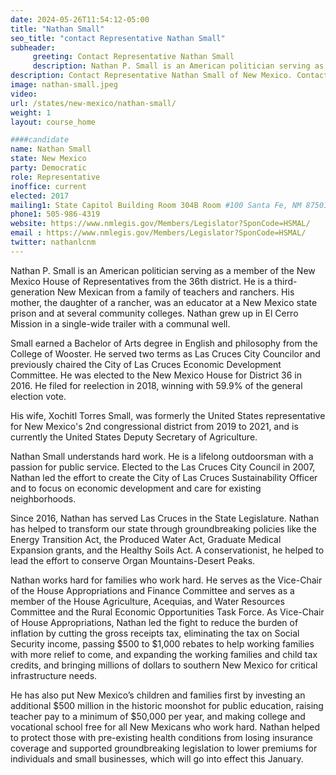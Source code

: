 ```yaml
---
date: 2024-05-26T11:54:12-05:00
title: "Nathan Small"
seo_title: "contact Representative Nathan Small"
subheader:
     greeting: Contact Representative Nathan Small
     description: Nathan P. Small is an American politician serving as a member of the New Mexico House of Representatives from the 36th district.
description: Contact Representative Nathan Small of New Mexico. Contact information for Nathan Small includes email address, phone number, and mailing address.
image: nathan-small.jpeg
video:
url: /states/new-mexico/nathan-small/
weight: 1
layout: course_home

####candidate
name: Nathan Small
state: New Mexico
party: Democratic
role: Representative
inoffice: current
elected: 2017
mailing1: State Capitol Building Room 304B Room #100 Santa Fe, NM 87501
phone1: 505-986-4319
website: https://www.nmlegis.gov/Members/Legislator?SponCode=HSMAL/
email : https://www.nmlegis.gov/Members/Legislator?SponCode=HSMAL/
twitter: nathanlcnm
---
```

Nathan P. Small is an American politician serving as a member of the New Mexico House of Representatives from the 36th district. He is a third-generation New Mexican from a family of teachers and ranchers. His mother, the daughter of a rancher, was an educator at a New Mexico state prison and at several community colleges. Nathan grew up in El Cerro Mission in a single-wide trailer with a communal well.

Small earned a Bachelor of Arts degree in English and philosophy from the College of Wooster. He served two terms as Las Cruces City Councilor and previously chaired the City of Las Cruces Economic Development Committee. He was elected to the New Mexico House for District 36 in 2016. He filed for reelection in 2018, winning with 59.9% of the general election vote.

His wife, Xochitl Torres Small, was formerly the United States representative for New Mexico's 2nd congressional district from 2019 to 2021, and is currently the United States Deputy Secretary of Agriculture.

Nathan Small understands hard work. He is a lifelong outdoorsman with a passion for public service. Elected to the Las Cruces City Council in 2007, Nathan led the effort to create the City of Las Cruces Sustainability Officer and to focus on economic development and care for existing neighborhoods.

Since 2016, Nathan has served Las Cruces in the State Legislature. Nathan has helped to transform our state through groundbreaking policies like the Energy Transition Act, the Produced Water Act, Graduate Medical Expansion grants, and the Healthy Soils Act. A conservationist, he helped to lead the effort to conserve Organ Mountains-Desert Peaks.

Nathan works hard for families who work hard. He serves as the Vice-Chair of the House Appropriations and Finance Committee and serves as a member of the House Agriculture, Acequias, and Water Resources Committee and the Rural Economic Opportunities Task Force. As Vice-Chair of House Appropriations, Nathan led the fight to reduce the burden of inflation by cutting the gross receipts tax, eliminating the tax on Social Security income, passing $500 to $1,000 rebates to help working families with more relief to come, and expanding the working families and child tax credits, and bringing millions of dollars to southern New Mexico for critical infrastructure needs.

He has also put New Mexico’s children and families first by investing an additional $500 million in the historic moonshot for public education, raising teacher pay to a minimum of $50,000 per year, and making college and vocational school free for all New Mexicans who work hard. Nathan helped to protect those with pre-existing health conditions from losing insurance coverage and supported groundbreaking legislation to lower premiums for individuals and small businesses, which will go into effect this January.

